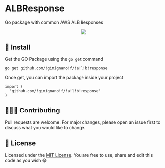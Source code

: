 # ALBResponse

Go package with common AWS ALB Responses

<p align="center">
  <img src="https://www.awsomeblog.com/wp-content/uploads/2016/09/alb.png" />
</p>

## 🔧 Install

Get the GO Package using the `go get` command

```
go get github.com/!gimignano!f/!a!l!b!response
```

Once get, you can import the package inside your project

```
import (
  'github.com/!gimignano!f/!a!l!b!response'
)
```

## 👨🏻‍💻 Contributing

Pull requests are welcome. For major changes, please open an issue first to discuss what you would like to change.

## 📜 License

Licensed under the [MIT License](https://opensource.org/licenses/MIT). You are free to use, share and edit this code as you wish 😁
